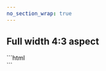 ```yaml
---
no_section_wrap: true
---
```

<section><h2>Full width 4:3 aspect</h2></section>
```html
<section class="video-4-3">
  <div id="yt3" data-ytid="0cq7isloJj8"></div>
</section>
```
<section class="video-4-3">
  <div id="yt3" data-ytid="0cq7isloJj8"></div>
</section>